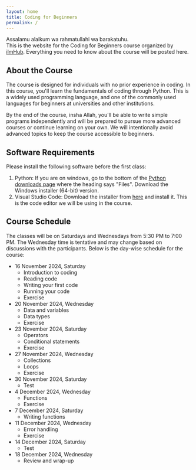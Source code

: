 ```yaml
---
layout: home
title: Coding for Beginners
permalink: /
---
```

Assalamu alaikum wa rahmatullahi wa barakatuhu.  
This is the website for the Coding for Beginners course organized by [ilmHub](https://ilmhub.com/).
Everything you need to know about the course will be posted here.

## About the Course
The course is designed for individuals with no prior experience in coding.
In this course, you'll learn the fundamentals of coding through Python.
This is a widely used programming language, and one of the commonly used languages for beginners at universities and other institutions.

By the end of the course, insha Allah, you'll be able to write simple programs independently and will be prepared to pursue more advanced courses or continue learning on your own.
We will intentionally avoid advanced topics to keep the course accessible to beginners.

## Software Requirements
Please install the following software before the first class:

1. Python: If you are on windows, go to the bottom of the [Python downloads page](https://www.python.org/downloads/release/python-3130/) where the heading says "Files". Download the Windows installer (64-bit) version.
2. Visual Studio Code: Download the installer from [here](https://code.visualstudio.com/Download) and install it. This is the code editor we will be using in the course.

## Course Schedule
The classes will be on Saturdays and Wednesdays from 5:30 PM to 7:00 PM. 
The Wednesday time is tentative and may change based on discussions with the participants.
Below is the day-wise schedule for the course:

- 16 November 2024, Saturday
   - Introduction to coding
   - Reading code
   - Writing your first code
   - Running your code
   - Exercise
- 20 November 2024, Wednesday
   - Data and variables
   - Data types
   - Exercise
- 23 November 2024, Saturday
   - Operators
   - Conditional statements
   - Exercise
- 27 November 2024, Wednesday
   - Collections
   - Loops
   - Exercise
- 30 November 2024, Saturday
   - Test
- 4 December 2024, Wednesday
   - Functions
   - Exercise
- 7 December 2024, Saturday
   - Writing functions
- 11 December 2024, Wednesday
   - Error handling
   - Exercise
 - 14 December 2024, Saturday
   - Test
- 18 December 2024, Wednesday
   -  Review and wrap-up





